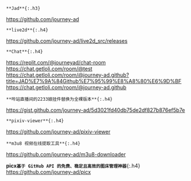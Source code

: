 ```note
**Jad**{:.h3}
```
<https://github.com/journey-ad>
```note
**live2d**{:.h4}
```
<https://github.com/journey-ad/live2d_src/releases>
```note
**Chat**{:.h4}
```
<https://replit.com/@journeyad/chat-room>
<https://chat.getloli.com/room/@test>
<https://chat.getloli.com/room/@journey-ad.github?title=JAD%E7%9A%84Github%E7%95%99%E8%A8%80%E6%9D%BF>
<https://chat.getloli.com/room/@journey-ad.github>
```note
**哔站直播间的2233娘挂件替换为全裸版本**{:.h4}
```
<https://gist.github.com/journey-ad/5d3021fd40db75de2df827b876ef5b7e>
```note
**pixiv-viewer**{:.h4}
```
<https://github.com/journey-ad/pixiv-viewer>
```note
**m3u8 视频在线提取工具**{:.h4}
```
<https://github.com/journey-ad/m3u8-downloader>

**picx`基于 GitHub API 的免费、稳定且高效的图床管理神器`**{:.h4}
<https://github.com/journey-ad/picx>
